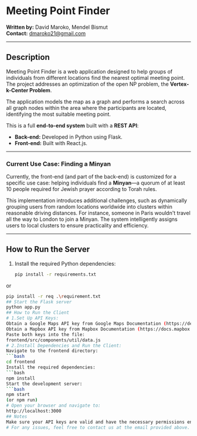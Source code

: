 # Meeting Point Finder  

**Written by:** David Maroko, Mendel Bismut  
**Contact:** [dmaroko21@gmail.com](mailto:dmaroko21@gmail.com)  

---

## Description  

Meeting Point Finder is a web application designed to help groups of individuals from different locations find the nearest optimal meeting point. The project addresses an optimization of the open NP problem, the **Vertex-k-Center Problem**.  

The application models the map as a graph and performs a search across all graph nodes within the area where the participants are located, identifying the most suitable meeting point.  

This is a full **end-to-end system** built with a **REST API**:  
- **Back-end:** Developed in Python using Flask.  
- **Front-end:** Built with React.js.  

---

### Current Use Case: Finding a Minyan  
Currently, the front-end (and part of the back-end) is customized for a specific use case: helping individuals find a **Minyan**—a quorum of at least 10 people required for Jewish prayer according to Torah rules.  

This implementation introduces additional challenges, such as dynamically grouping users from random locations worldwide into clusters within reasonable driving distances. For instance, someone in Paris wouldn't travel all the way to London to join a Minyan. The system intelligently assigns users to local clusters to ensure practicality and efficiency.  

---

## How to Run the Server  
1. Install the required Python dependencies:  
   ```bash
   pip install -r requirements.txt
or
  ```bash
  pip install -r req .\requirement.txt  
## Start the Flask server
python app.py
## How to Run the Client
# 1.Set Up API Keys:
Obtain a Google Maps API key from Google Maps Documentation (https://developers.google.com/maps/documentation/javascript/get-api-key)
Obtain a Mapbox API key from Mapbox Documentation (https://docs.mapbox.com/help/getting-started/access-tokens/)
Paste both keys into the file:
frontend/src/components/util/data.js
# 2.Install Dependencies and Run the Client:
Navigate to the frontend directory:
```bash
cd frontend
Install the required dependencies:
```bash
npm install
Start the development server:
```bash
npm start
(or npm run)
# Open your browser and navigate to:
http://localhost:3000
## Notes
Make sure your API keys are valid and have the necessary permissions enabled for the application to work correctly.
# For any issues, feel free to contact us at the email provided above.

